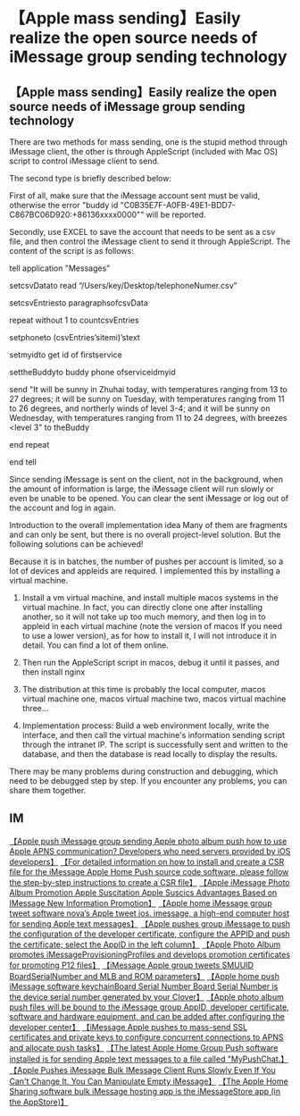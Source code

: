 # 【Apple mass sending】Easily realize the open source needs of iMessage group sending technology

## 【Apple mass sending】Easily realize the open source needs of iMessage group sending technology

There are two methods for mass sending, one is the stupid method through iMessage client, the other is through AppleScript (included with Mac OS) script to control iMessage client to send.

The second type is briefly described below:

First of all, make sure that the iMessage account sent must be valid, otherwise the error "buddy id "C0B35E7F-A0FB-49E1-BDD7-C867BC06D920:+86136xxxx0000"" will be reported.

Secondly, use EXCEL to save the account that needs to be sent as a csv file, and then control the iMessage client to send it through AppleScript. The content of the script is as follows:

tell application "Messages"

setcsvDatato read “/Users/key/Desktop/telephoneNumer.csv”

setcsvEntriesto paragraphsofcsvData

repeat without 1 to countcsvEntries

setphoneto (csvEntries’sitemi)’stext

setmyidto get id of firstservice

settheBuddyto buddy phone ofserviceidmyid

send "It will be sunny in Zhuhai today, with temperatures ranging from 13 to 27 degrees; it will be sunny on Tuesday, with temperatures ranging from 11 to 26 degrees, and northerly winds of level 3-4; and it will be sunny on Wednesday, with temperatures ranging from 11 to 24 degrees, with breezes <level 3" to theBuddy

end repeat

end tell

Since sending iMessage is sent on the client, not in the background, when the amount of information is large, the iMessage client will run slowly or even be unable to be opened. You can clear the sent iMessage or log out of the account and log in again.

Introduction to the overall implementation idea
Many of them are fragments and can only be sent, but there is no overall project-level solution. But the following solutions can be achieved!

Because it is in batches, the number of pushes per account is limited, so a lot of devices and appleids are required. I implemented this by installing a virtual machine.

1. Install a vm virtual machine, and install multiple macos systems in the virtual machine. In fact, you can directly clone one after installing another, so it will not take up too much memory, and then log in to appleid in each virtual machine (note the version of macos If you need to use a lower version), as for how to install it, I will not introduce it in detail. You can find a lot of them online.

2. Then run the AppleScript script in macos, debug it until it passes, and then install nginx

3. The distribution at this time is probably the local computer, macos virtual machine one, macos virtual machine two, macos virtual machine three...

4. Implementation process: Build a web environment locally, write the interface, and then call the virtual machine's information sending script through the intranet IP. The script is successfully sent and written to the database, and then the database is read locally to display the results.



There may be many problems during construction and debugging, which need to be debugged step by step. If you encounter any problems, you can share them together.




## IM

[【Apple push iMessage group sending Apple photo album push how to use Apple APNS communication? Developers who need servers provided by iOS developers】](https://imessageee.github.io/pic/IMEAXXX.png)
[【For detailed information on how to install and create a CSR file for the iMessage Apple Home Push source code software, please follow the step-by-step instructions to create a CSR file】](https://imessageee.github.io/pic/IMEAXXX.png)
[【Apple iMessage Photo Album Promotion Apple Suscitation Apple Suscics Advantages Based on IMessage New Information Promotion】](https://imessageee.github.io/pic/IMEAXXX.png)
[【Apple home iMessage group tweet software nova’s Apple tweet ios. imessage, a high-end computer host for sending Apple text messages】](https://imessageee.github.io/pic/IMEAXXX.png)
[【Apple pushes group iMessage to push the configuration of the developer certificate, configure the APPID and push the certificate; select the AppID in the left column】](https://imessageee.github.io/pic/IMEAXXX.png)
[【Apple Photo Album promotes iMessageProvisioningProfiles and develops promotion certificates for promoting P12 files】](https://imessageee.github.io/pic/IMEAXXX.png)
[【iMessage Apple group tweets SMUUID BoardSerialNumber and MLB and ROM parameters】](https://imessageee.github.io/pic/IMEAXXX.png)
[【Apple home push iMessage software keychainBoard Serial Number Board Serial Number is the device serial number generated by your Clover】](https://imessageee.github.io/pic/IMEAXXX.png)
[【Apple photo album push files will be bound to the iMessage group AppID, developer certificate, software and hardware equipment, and can be added after configuring the developer center】](https://imessageee.github.io/pic/IMEAXXX.png)
[【iMessage Apple pushes to mass-send SSL certificates and private keys to configure concurrent connections to APNS and allocate push tasks】](https://imessageee.github.io/pic/IMEAXXX.png)
[【The latest Apple Home Group Push software installed is for sending Apple text messages to a file called "MyPushChat.】](https://imessageee.github.io/pic/IMEAXXX.png)
[【Apple Pushes iMessage Bulk IMessage Client Runs Slowly Even If You Can't Change It, You Can Manipulate Empty iMessage】](https://imessageee.github.io/pic/IMEAXXX.png)
[【The Apple Home Sharing software bulk iMessage hosting app is the iMessageStore app (in the AppStore)】](https://imessageee.github.io/pic/IMEAXXX.png)